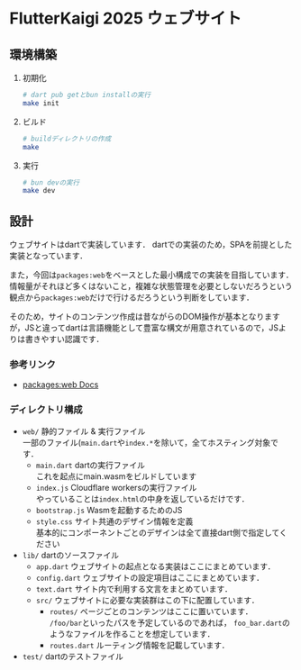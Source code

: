 # FlutterKaigi 2025 ウェブサイト

## 環境構築

1. 初期化
   ```sh
   # dart pub getとbun installの実行
   make init
   ```
2. ビルド
   ```sh
   # buildディレクトリの作成
   make
   ```
3. 実行
   ```sh
   # bun devの実行
   make dev
   ```

## 設計

ウェブサイトはdartで実装しています．
dartでの実装のため，SPAを前提とした実装となっています．

また，今回は`packages:web`をベースとした最小構成での実装を目指しています．
情報量がそれほど多くはないこと，複雑な状態管理を必要としないだろうという観点から`packages:web`だけで行けるだろうという判断をしています．

そのため，サイトのコンテンツ作成は昔ながらのDOM操作が基本となりますが，JSと違ってdartは言語機能として豊富な構文が用意されているので，JSよりは書きやすい認識です．

### 参考リンク

- [packages:web Docs](https://pub.dev/documentation/web/latest/index.html)

### ディレクトリ構成

- `web/` 静的ファイル & 実行ファイル\
  一部のファイル(`main.dart`や`index.*`を除いて，全てホスティング対象です．
  - `main.dart` dartの実行ファイル\
    これを起点にmain.wasmをビルドしています
  - `index.js` Cloudflare workersの実行ファイル\
    やっていることは`index.html`の中身を返しているだけです．
  - `bootstrap.js` Wasmを起動するためのJS
  - `style.css` サイト共通のデザイン情報を定義\
    基本的にコンポーネントごとのデザインは全て直接dart側で指定してください
- `lib/` dartのソースファイル
  - `app.dart` ウェブサイトの起点となる実装はここにまとめています．
  - `config.dart` ウェブサイトの設定項目はここにまとめています．
  - `text.dart` サイト内で利用する文言をまとめています．
  - `src/` ウェブサイトに必要な実装群はこの下に配置しています．
    - `routes/` ページごとのコンテンツはここに置いています．\
      `/foo/bar`といったパスを予定しているのであれば，
      `foo_bar.dart`のようなファイルを作ることを想定しています．
    - `routes.dart` ルーティング情報を記載しています．
- `test/` dartのテストファイル
